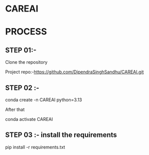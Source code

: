 # CAREAI
# PROCESS

## STEP 01:- 

Clone the repository

Project repo:-https://github.com/DipendraSinghSandhu/CAREAI.git

## STEP 02 :- 

conda create -n CAREAI
python=3.13

After that 

conda activate CAREAI


## STEP 03 :- install the requirements

pip install -r requirements.txt